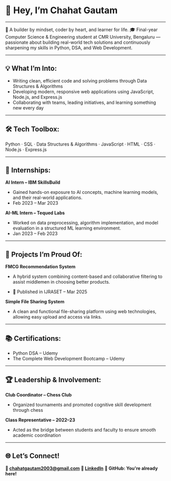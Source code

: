 # 👋 Hey, I’m Chahat Gautam

---

🚀 A builder by mindset, coder by heart, and learner for life.
🎓 Final-year Computer Science & Engineering student at CMR University, Bengaluru — passionate about building real-world tech solutions and continuously sharpening my skills in Python, DSA, and Web Development.

---

## 💡 What I’m Into:
- Writing clean, efficient code and solving problems through Data Structures & Algorithms
- Developing modern, responsive web applications using JavaScript, Node.js, and Express.js
- Collaborating with teams, leading initiatives, and learning something new every day

---

## 🛠️ Tech Toolbox:
Python · SQL · Data Structures & Algorithms · JavaScript · HTML · CSS · Node.js · Express.js

---

## 💼 Internships:
**AI Intern – IBM SkillsBuild**
- Gained hands-on exposure to AI concepts, machine learning models, and their real-world applications.
- Feb 2023 – Mar 2023

**AI-ML Intern – Tequed Labs**
- Worked on data preprocessing, algorithm implementation, and model evaluation in a structured ML learning environment.
- Jan 2023 – Feb 2023

---

## 🧠 Projects I’m Proud Of:
**FMCG Recommendation System**
- A hybrid system combining content-based and collaborative filtering to assist middlemen in choosing better products.

- 🔗 Published in IJRASET – Mar 2025

**Simple File Sharing System**
- A clean and functional file-sharing platform using web technologies, allowing easy upload and access via links.

---

## 📚 Certifications:
- Python DSA – Udemy
- The Complete Web Development Bootcamp – Udemy

---

## 🏆 Leadership & Involvement:
**Club Coordinator – Chess Club**
- Organized tournaments and promoted cognitive skill development through chess

**Class Representative – 2022–23**
- Acted as the bridge between students and faculty to ensure smooth academic coordination

---

## 🌐 Let’s Connect!
**📧 chahatgautam2003@gmail.com**
**🔗 [LinkedIn](https://www.linkedin.com/in/chahat-gautam-/)**
**🐙 GitHub: You're already here!**

